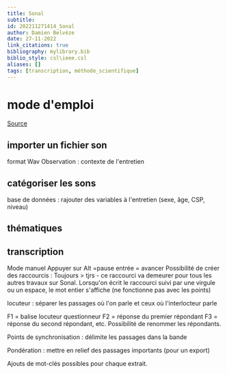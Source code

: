 ```yaml
---
title: Sonal
subtitle:
id: 202211271414_Sonal
author: Damien Belvèze
date: 27-11-2022
link_citations: true
bibliography: mylibrary.bib
biblio_style: csl\ieee.csl
aliases: []
tags: [transcription, méthode_scientifique]
---
```


# mode d'emploi

[Source](https://youtu.be/E-NEeLcivZw)

## importer un fichier son

format Wav
Observation : contexte de l'entretien

## catégoriser les sons

base de données : rajouter des variables à l'entretien (sexe, âge, CSP, niveau)

## thématiques

## transcription

Mode manuel
Appuyer sur Alt =pause
entrée = avancer
Possibilité de créer des raccourcis : Toujours > tjrs - ce raccourci va demeurer pour tous les autres travaux sur Sonal. Lorsqu'on écrit le raccourci suivi par une virgule ou un espace, le mot entier s'affiche (ne fonctionne pas avec les points)

locuteur : séparer les passages où l'on parle et ceux où l'interlocteur parle

F1 = balise locuteur questionneur
F2 = réponse du premier répondant
F3 = réponse du second répondant, etc.
Possibilité de renommer les répondants.

Points de synchronisation : délimite les passages dans la bande

Pondération : mettre en relief des passages importants (pour un export)

Ajouts de mot-clés possibles pour chaque extrait. 





